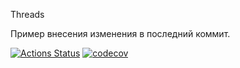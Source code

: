 Threads

Пример внесения изменения в последний коммит.

[![Actions Status](https://github.com/alxkzncoff/job4j_grabber/workflows/java-ci/badge.svg)](https://github.com/alxkzncoff/job4j_threads/actions)
[![codecov](https://codecov.io/gh/alxkzncoff/job4j_threads/branch/master/graph/badge.svg?token=K8IXRXI8GZ)](https://codecov.io/gh/alxkzncoff/job4j_threads)
